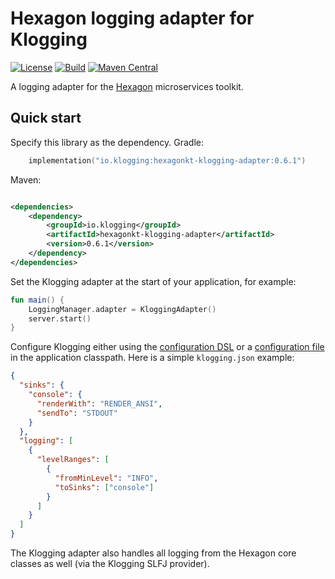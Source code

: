 # Hexagon logging adapter for Klogging

[![License](https://img.shields.io/badge/License-Apache%202.0-blue.svg)](https://opensource.org/licenses/Apache-2.0)
[![Build](https://github.com/klogging/klogging/actions/workflows/build-hexagonkt-adapter.yml/badge.svg)](https://github.com/klogging/klogging/actions/workflows/build-hexagonkt-adapter.yml)
[![Maven Central](https://img.shields.io/maven-central/v/io.klogging/hexagonkt-klogging-adapter.svg?label=maven%20central)](https://central.sonatype.com/search?smo=true&q=io.klogging%3Ahexagonkt-klogging-adapter)

A logging adapter for the [Hexagon](https://hexagonkt.com/) microservices toolkit.

## Quick start

Specify this library as the dependency. Gradle:

```kotlin
    implementation("io.klogging:hexagonkt-klogging-adapter:0.6.1")
```

Maven:

```xml

<dependencies>
    <dependency>
        <groupId>io.klogging</groupId>
        <artifactId>hexagonkt-klogging-adapter</artifactId>
        <version>0.6.1</version>
    </dependency>
</dependencies>
```

Set the Klogging adapter at the start of your application, for example:

```kotlin
fun main() {
    LoggingManager.adapter = KloggingAdapter()
    server.start()
}
```

Configure Klogging either using the [configuration DSL](https://klogging.io/docs/configuration/dsl) or
a [configuration file](https://klogging.io/docs/configuration/json) in the application classpath. Here is a
simple `klogging.json` example:

```json
{
  "sinks": {
    "console": {
      "renderWith": "RENDER_ANSI",
      "sendTo": "STDOUT"
    }
  },
  "logging": [
    {
      "levelRanges": [
        {
          "fromMinLevel": "INFO",
          "toSinks": ["console"]
        }
      ]
    }
  ]
}
```

The Klogging adapter also handles all logging from the Hexagon core classes as well (via the Klogging SLFJ provider).
